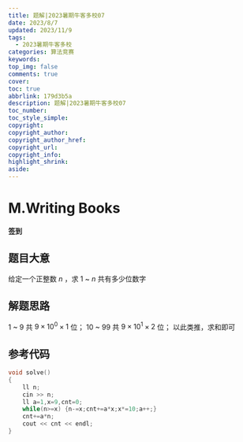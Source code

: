 ```yaml
---
title: 题解|2023暑期牛客多校07
date: 2023/8/7
updated: 2023/11/9
tags:
  - 2023暑期牛客多校
categories: 算法竞赛
keywords:
top_img: false
comments: true
cover:
toc: true
abbrlink: 179d3b5a
description: 题解|2023暑期牛客多校07
toc_number:
toc_style_simple:
copyright:
copyright_author:
copyright_author_href:
copyright_url:
copyright_info:
highlight_shrink:
aside:
---
```


# M.Writing Books
**签到**
## 题目大意
给定一个正整数 $n$ ，求 $1$ ~ $n$ 共有多少位数字

## 解题思路
$1$ ~ $9$ 共 $9\times 10^0 \times 1$ 位；
$10$ ~ $99$ 共 $9\times 10^1 \times 2$ 位；
以此类推，求和即可

## 参考代码
```cpp
void solve()
{
    ll n;
    cin >> n;
    ll a=1,x=9,cnt=0;
    while(n>=x) {n-=x;cnt+=a*x;x*=10;a++;}
    cnt+=a*n;
    cout << cnt << endl;
}
```